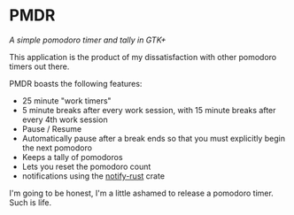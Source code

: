 # PMDR

*A simple pomodoro timer and tally in GTK+*

This application is the product of my dissatisfaction with other pomodoro
timers out there. 

PMDR boasts the following features:

- 25 minute "work timers"
- 5 minute breaks after every work session, with 15 minute breaks after every
  4th work session
- Pause / Resume
- Automatically pause after a break ends so that you must explicitly begin the
  next pomodoro
- Keeps a tally of pomodoros
- Lets you reset the pomodoro count
- notifications using the [notify-rust](https://github.com/hoodie/notify-rust)
  crate


I'm going to be honest, I'm a little ashamed to release a pomodoro timer. Such
is life.

